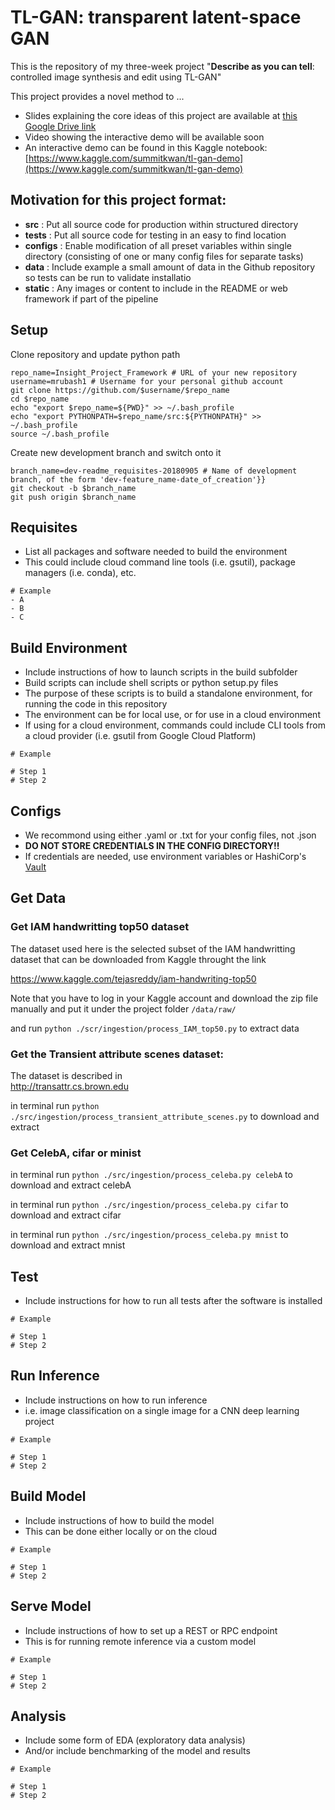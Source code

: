# TL-GAN: transparent latent-space GAN

This is the repository of my three-week project "**Describe as you can tell**: controlled image synthesis and edit using TL-GAN"

This project provides a novel method to ...

- Slides explaining the core ideas of this project are available at 
[this Google Drive link](https://docs.google.com/presentation/d/1OpcYLBVpUF1L-wwPHu_CyKjXqXD0oRwBoGP2peSCrSA/edit#slide=id.p1)
- Video showing the interactive demo will be available soon
- An interactive demo can be found in this Kaggle notebook: [https://www.kaggle.com/summitkwan/tl-gan-demo](https://www.kaggle.com/summitkwan/tl-gan-demo)

## Motivation for this project format:
- **src** : Put all source code for production within structured directory
- **tests** : Put all source code for testing in an easy to find location
- **configs** : Enable modification of all preset variables within single directory (consisting of one or many config files for separate tasks)
- **data** : Include example a small amount of data in the Github repository so tests can be run to validate installatio
- **static** : Any images or content to include in the README or web framework if part of the pipeline

## Setup
Clone repository and update python path
```
repo_name=Insight_Project_Framework # URL of your new repository
username=mrubash1 # Username for your personal github account
git clone https://github.com/$username/$repo_name
cd $repo_name
echo "export $repo_name=${PWD}" >> ~/.bash_profile
echo "export PYTHONPATH=$repo_name/src:${PYTHONPATH}" >> ~/.bash_profile
source ~/.bash_profile
```
Create new development branch and switch onto it
```
branch_name=dev-readme_requisites-20180905 # Name of development branch, of the form 'dev-feature_name-date_of_creation'}}
git checkout -b $branch_name
git push origin $branch_name
```

## Requisites
- List all packages and software needed to build the environment
- This could include cloud command line tools (i.e. gsutil), package managers (i.e. conda), etc.
```
# Example
- A
- B
- C
```

## Build Environment
- Include instructions of how to launch scripts in the build subfolder
- Build scripts can include shell scripts or python setup.py files
- The purpose of these scripts is to build a standalone environment, for running the code in this repository
- The environment can be for local use, or for use in a cloud environment
- If using for a cloud environment, commands could include CLI tools from a cloud provider (i.e. gsutil from Google Cloud Platform)
```
# Example

# Step 1
# Step 2
```

## Configs
- We recommond using either .yaml or .txt for your config files, not .json
- **DO NOT STORE CREDENTIALS IN THE CONFIG DIRECTORY!!**
- If credentials are needed, use environment variables or HashiCorp's [Vault](https://www.vaultproject.io/)


## Get Data

### Get IAM handwritting top50 dataset

The dataset used here is the selected subset of the IAM handwritting dataset
that can be downloaded from Kaggle throught the link

https://www.kaggle.com/tejasreddy/iam-handwriting-top50

Note that you have to log in your Kaggle account and download the zip file
 manually and put it under the project folder 
`/data/raw/`

and run `python ./scr/ingestion/process_IAM_top50.py` to extract data

### Get the Transient attribute scenes dataset:

The dataset is described in  
http://transattr.cs.brown.edu

in terminal run `python ./src/ingestion/process_transient_attribute_scenes.py` to download and extract

### Get CelebA, cifar or minist

in terminal run `python ./src/ingestion/process_celeba.py celebA` to download and extract celebA

in terminal run `python ./src/ingestion/process_celeba.py cifar` to download and extract cifar

in terminal run `python ./src/ingestion/process_celeba.py mnist` to download and extract mnist


## Test
- Include instructions for how to run all tests after the software is installed
```
# Example

# Step 1
# Step 2
```

## Run Inference
- Include instructions on how to run inference
- i.e. image classification on a single image for a CNN deep learning project
```
# Example

# Step 1
# Step 2
```

## Build Model
- Include instructions of how to build the model
- This can be done either locally or on the cloud
```
# Example

# Step 1
# Step 2
```

## Serve Model
- Include instructions of how to set up a REST or RPC endpoint 
- This is for running remote inference via a custom model
```
# Example

# Step 1
# Step 2
```

## Analysis
- Include some form of EDA (exploratory data analysis)
- And/or include benchmarking of the model and results
```
# Example

# Step 1
# Step 2
```
